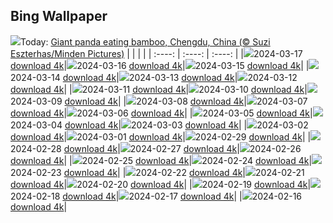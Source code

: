 ## Bing Wallpaper
![](./wallpaper/2024-03-17.jpg)Today: [Giant panda eating bamboo, Chengdu, China (© Suzi Eszterhas/Minden Pictures)](./wallpaper/2024-03-17.jpg)
|      |      |      |
| :----: | :----: | :----: |
|![](./wallpaper/2024-03-17_sm.jpg)2024-03-17 [download 4k](./wallpaper/2024-03-17.jpg)|![](./wallpaper/2024-03-16_sm.jpg)2024-03-16 [download 4k](./wallpaper/2024-03-16.jpg)|![](./wallpaper/2024-03-15_sm.jpg)2024-03-15 [download 4k](./wallpaper/2024-03-15.jpg)|
|![](./wallpaper/2024-03-14_sm.jpg)2024-03-14 [download 4k](./wallpaper/2024-03-14.jpg)|![](./wallpaper/2024-03-13_sm.jpg)2024-03-13 [download 4k](./wallpaper/2024-03-13.jpg)|![](./wallpaper/2024-03-12_sm.jpg)2024-03-12 [download 4k](./wallpaper/2024-03-12.jpg)|
|![](./wallpaper/2024-03-11_sm.jpg)2024-03-11 [download 4k](./wallpaper/2024-03-11.jpg)|![](./wallpaper/2024-03-10_sm.jpg)2024-03-10 [download 4k](./wallpaper/2024-03-10.jpg)|![](./wallpaper/2024-03-09_sm.jpg)2024-03-09 [download 4k](./wallpaper/2024-03-09.jpg)|
|![](./wallpaper/2024-03-08_sm.jpg)2024-03-08 [download 4k](./wallpaper/2024-03-08.jpg)|![](./wallpaper/2024-03-07_sm.jpg)2024-03-07 [download 4k](./wallpaper/2024-03-07.jpg)|![](./wallpaper/2024-03-06_sm.jpg)2024-03-06 [download 4k](./wallpaper/2024-03-06.jpg)|
|![](./wallpaper/2024-03-05_sm.jpg)2024-03-05 [download 4k](./wallpaper/2024-03-05.jpg)|![](./wallpaper/2024-03-04_sm.jpg)2024-03-04 [download 4k](./wallpaper/2024-03-04.jpg)|![](./wallpaper/2024-03-03_sm.jpg)2024-03-03 [download 4k](./wallpaper/2024-03-03.jpg)|
|![](./wallpaper/2024-03-02_sm.jpg)2024-03-02 [download 4k](./wallpaper/2024-03-02.jpg)|![](./wallpaper/2024-03-01_sm.jpg)2024-03-01 [download 4k](./wallpaper/2024-03-01.jpg)|![](./wallpaper/2024-02-29_sm.jpg)2024-02-29 [download 4k](./wallpaper/2024-02-29.jpg)|
|![](./wallpaper/2024-02-28_sm.jpg)2024-02-28 [download 4k](./wallpaper/2024-02-28.jpg)|![](./wallpaper/2024-02-27_sm.jpg)2024-02-27 [download 4k](./wallpaper/2024-02-27.jpg)|![](./wallpaper/2024-02-26_sm.jpg)2024-02-26 [download 4k](./wallpaper/2024-02-26.jpg)|
|![](./wallpaper/2024-02-25_sm.jpg)2024-02-25 [download 4k](./wallpaper/2024-02-25.jpg)|![](./wallpaper/2024-02-24_sm.jpg)2024-02-24 [download 4k](./wallpaper/2024-02-24.jpg)|![](./wallpaper/2024-02-23_sm.jpg)2024-02-23 [download 4k](./wallpaper/2024-02-23.jpg)|
|![](./wallpaper/2024-02-22_sm.jpg)2024-02-22 [download 4k](./wallpaper/2024-02-22.jpg)|![](./wallpaper/2024-02-21_sm.jpg)2024-02-21 [download 4k](./wallpaper/2024-02-21.jpg)|![](./wallpaper/2024-02-20_sm.jpg)2024-02-20 [download 4k](./wallpaper/2024-02-20.jpg)|
|![](./wallpaper/2024-02-19_sm.jpg)2024-02-19 [download 4k](./wallpaper/2024-02-19.jpg)|![](./wallpaper/2024-02-18_sm.jpg)2024-02-18 [download 4k](./wallpaper/2024-02-18.jpg)|![](./wallpaper/2024-02-17_sm.jpg)2024-02-17 [download 4k](./wallpaper/2024-02-17.jpg)|
|![](./wallpaper/2024-02-16_sm.jpg)2024-02-16 [download 4k](./wallpaper/2024-02-16.jpg)|